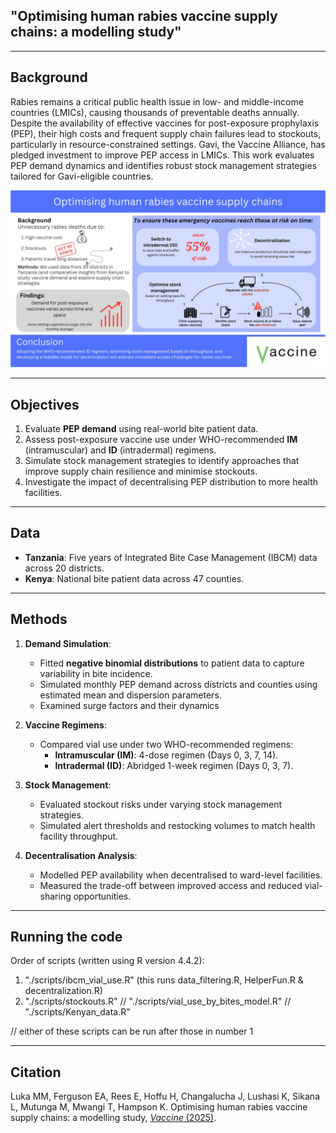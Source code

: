 ## **"Optimising human rabies vaccine supply chains: a modelling study"**

---

## **Background**
Rabies remains a critical public health issue in low- and middle-income countries (LMICs), causing thousands of preventable deaths annually. Despite the availability of effective vaccines for post-exposure prophylaxis (PEP), their high costs and frequent supply chain failures lead to stockouts, particularly in resource-constrained settings. Gavi, the Vaccine Alliance, has pledged investment to improve PEP access in LMICs. This work evaluates PEP demand dynamics and identifies robust stock management strategies tailored for Gavi-eligible countries.

![Graphical Abstract](./figures/graphical_abstract.jpg)

---

## **Objectives**
1. Evaluate **PEP demand** using real-world bite patient data.
2. Assess post-exposure vaccine use under WHO-recommended **IM** (intramuscular) and **ID** (intradermal) regimens.
3. Simulate stock management strategies to identify approaches that improve supply chain resilience and minimise stockouts.
4. Investigate the impact of decentralising PEP distribution to more health facilities.

---

## **Data**
- **Tanzania**: Five years of Integrated Bite Case Management (IBCM) data across 20 districts.
- **Kenya**: National bite patient data across 47 counties.

---

## **Methods**
1. **Demand Simulation**:  
   - Fitted **negative binomial distributions** to patient data to capture variability in bite incidence.
   - Simulated monthly PEP demand across districts and counties using estimated mean and dispersion parameters.  
   - Examined surge factors and their dynamics

2. **Vaccine Regimens**:  
   - Compared vial use under two WHO-recommended regimens:  
     - **Intramuscular (IM)**: 4-dose regimen (Days 0, 3, 7, 14).  
     - **Intradermal (ID)**: Abridged 1-week regimen (Days 0, 3, 7).  

3. **Stock Management**:  
   - Evaluated stockout risks under varying stock management strategies.  
   - Simulated alert thresholds and restocking volumes to match health facility throughput.  

4. **Decentralisation Analysis**:  
   - Modelled PEP availability when decentralised to ward-level facilities.  
   - Measured the trade-off between improved access and reduced vial-sharing opportunities.  

---

## **Running the code**
Order of scripts (written using R version 4.4.2):

1. "./scripts/ibcm_vial_use.R" (this runs data_filtering.R, HelperFun.R & decentralization.R)
2. "./scripts/stockouts.R" // "./scripts/vial_use_by_bites_model.R" // "./scripts/Kenyan_data.R"


//  either of these scripts can be run after those in number 1

---

## **Citation**
Luka MM, Ferguson EA, Rees E, Hoffu H, Changalucha J, Lushasi K, Sikana L, Mutunga M, Mwangi T, Hampson K. Optimising human rabies vaccine supply chains: a modelling study, [_Vaccine_ (2025)](https://www.sciencedirect.com/science/article/pii/S0264410X25004050).

